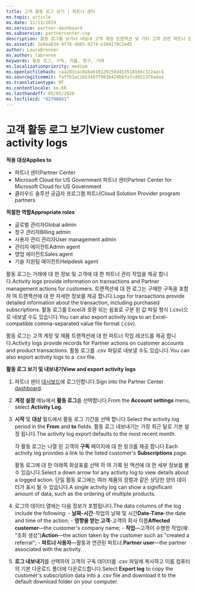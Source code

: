 ```yaml
---
title: 고객 활동 로그 보기 | 파트너 센터
ms.topic: article
ms.date: 11/13/2019
ms.service: partner-dashboard
ms.subservice: partnercenter-csp
description: 활동 로그를 보거나 내보내 고객 계정 트랜잭션 및 기타 고객 관련 파트너 관리 활동에 대 한 통찰력을 얻는 방법에 대해 알아봅니다.
ms.assetid: 2e8ea634-9f76-4005-9274-e104170c2ed5
author: LauraBrenner
ms.author: labrenne
Keywords: 활동 로그, 구독, 지불, 청구, 거래
ms.localizationpriority: medium
ms.openlocfilehash: caa203cac0aba616129158d453518166c322aac4
ms.sourcegitcommit: faf7b1ac1653497f963b428bbfafcd821378adaa
ms.translationtype: MT
ms.contentlocale: ko-KR
ms.lasthandoff: 05/05/2020
ms.locfileid: "82798661"
---
```

# <a name="view-customer-activity-logs"></a><span data-ttu-id="659e4-104">고객 활동 로그 보기</span><span class="sxs-lookup"><span data-stu-id="659e4-104">View customer activity logs</span></span>

<span data-ttu-id="659e4-105">**적용 대상**</span><span class="sxs-lookup"><span data-stu-id="659e4-105">**Applies to**</span></span>

- <span data-ttu-id="659e4-106">파트너 센터</span><span class="sxs-lookup"><span data-stu-id="659e4-106">Partner Center</span></span>
- <span data-ttu-id="659e4-107">Microsoft Cloud for US Government 파트너 센터</span><span class="sxs-lookup"><span data-stu-id="659e4-107">Partner Center for Microsoft Cloud for US Government</span></span>
- <span data-ttu-id="659e4-108">클라우드 솔루션 공급자 프로그램 파트너</span><span class="sxs-lookup"><span data-stu-id="659e4-108">Cloud Solution Provider program partners</span></span>

<span data-ttu-id="659e4-109">**적절한 역할**</span><span class="sxs-lookup"><span data-stu-id="659e4-109">**Appropriate roles**</span></span>

- <span data-ttu-id="659e4-110">글로벌 관리자</span><span class="sxs-lookup"><span data-stu-id="659e4-110">Global admin</span></span>
- <span data-ttu-id="659e4-111">청구 관리자</span><span class="sxs-lookup"><span data-stu-id="659e4-111">Billing admin</span></span>
- <span data-ttu-id="659e4-112">사용자 관리 관리자</span><span class="sxs-lookup"><span data-stu-id="659e4-112">User management admin</span></span>
- <span data-ttu-id="659e4-113">관리자 에이전트</span><span class="sxs-lookup"><span data-stu-id="659e4-113">Admin agent</span></span>
- <span data-ttu-id="659e4-114">영업 에이전트</span><span class="sxs-lookup"><span data-stu-id="659e4-114">Sales agent</span></span>
- <span data-ttu-id="659e4-115">기술 지원팀 에이전트</span><span class="sxs-lookup"><span data-stu-id="659e4-115">Helpdesk agent</span></span>

<span data-ttu-id="659e4-116">활동 로그는 거래에 대 한 정보 및 고객에 대 한 파트너 관리 작업을 제공 합니다.</span><span class="sxs-lookup"><span data-stu-id="659e4-116">Activity logs provide information on transactions and Partner management actions for customers.</span></span> <span data-ttu-id="659e4-117">트랜잭션에 대 한 로그는 구매한 구독을 포함 하 여 트랜잭션에 대 한 자세한 정보를 제공 합니다.</span><span class="sxs-lookup"><span data-stu-id="659e4-117">Logs for transactions provide detailed information about the transaction, including purchased subscriptions.</span></span> <span data-ttu-id="659e4-118">활동 로그를 Excel과 호환 되는 쉼표로 구분 된 값 파일 형식 (.csv)으로 내보낼 수도 있습니다.</span><span class="sxs-lookup"><span data-stu-id="659e4-118">You can also export activity logs to an Excel-compatible comma-separated value file format (.csv).</span></span>

<span data-ttu-id="659e4-119">활동 로그는 고객 계정 및 제품 트랜잭션에 대 한 파트너 작업 레코드를 제공 합니다.</span><span class="sxs-lookup"><span data-stu-id="659e4-119">Activity logs provide records for Partner actions on customer accounts and product transactions.</span></span> <span data-ttu-id="659e4-120">활동 로그를 .csv 파일로 내보낼 수도 있습니다.</span><span class="sxs-lookup"><span data-stu-id="659e4-120">You can also export activity logs to a .csv file.</span></span>

<span data-ttu-id="659e4-121">**활동 로그 보기 및 내보내기**</span><span class="sxs-lookup"><span data-stu-id="659e4-121">**View and export activity logs**</span></span>

1. <span data-ttu-id="659e4-122">파트너 센터 [대시보드](https://partner.microsoft.com/dashboard)에 로그인합니다.</span><span class="sxs-lookup"><span data-stu-id="659e4-122">Sign into the Partner Center [dashboard](https://partner.microsoft.com/dashboard).</span></span>

2. <span data-ttu-id="659e4-123">**계정 설정** 메뉴에서 **활동 로그**를 선택합니다.</span><span class="sxs-lookup"><span data-stu-id="659e4-123">From the **Account settings** menu, select **Activity Log**.</span></span>
2.  <span data-ttu-id="659e4-124">**시작** 및 **대상** 필드에서 활동 로그 기간을 선택 합니다.</span><span class="sxs-lookup"><span data-stu-id="659e4-124">Select the activity log period in the **From** and **to** fields.</span></span> <span data-ttu-id="659e4-125">활동 로그 내보내기는 가장 최근 달로 기본 설정 됩니다.</span><span class="sxs-lookup"><span data-stu-id="659e4-125">The activity log export defaults to the most recent month.</span></span>

    <span data-ttu-id="659e4-126">각 활동 로그는 나열 된 고객의 **구독** 페이지에 대 한 링크를 제공 합니다.</span><span class="sxs-lookup"><span data-stu-id="659e4-126">Each activity log provides a link to the listed customer's **Subscriptions** page.</span></span>

    <span data-ttu-id="659e4-127">활동 로그에 대 한 아래쪽 화살표를 선택 하 여 기록 된 액션에 대 한 세부 정보를 볼 수 있습니다.</span><span class="sxs-lookup"><span data-stu-id="659e4-127">Select a down arrow for any activity log to view details about a logged action.</span></span> <span data-ttu-id="659e4-128">단일 활동 로그에는 여러 제품의 정렬과 같은 상당한 양의 데이터가 표시 될 수 있습니다.</span><span class="sxs-lookup"><span data-stu-id="659e4-128">A single activity log can show a significant amount of data, such as the ordering of multiple products.</span></span>

3.   <span data-ttu-id="659e4-129">로그의 데이터 열에는 다음 정보가 포함됩니다.</span><span class="sxs-lookup"><span data-stu-id="659e4-129">The data columns of the log include the following:</span></span>
    -   <span data-ttu-id="659e4-130">**날짜-시간**-작업의 날짜 및 시간</span><span class="sxs-lookup"><span data-stu-id="659e4-130">**Date-Time**-the date and time of the action;</span></span>
    -   <span data-ttu-id="659e4-131">**영향을 받는 고객**-고객의 회사 이름</span><span class="sxs-lookup"><span data-stu-id="659e4-131">**Affected customer**—the customer's company name;</span></span>
    -   <span data-ttu-id="659e4-132">**작업**—고객이 수행한 작업(예: “조회 생성”)</span><span class="sxs-lookup"><span data-stu-id="659e4-132">**Action**—the action taken by the customer such as "created a referral";</span></span>
    -   <span data-ttu-id="659e4-133">**파트너 사용자**—활동과 연관된 파트너.</span><span class="sxs-lookup"><span data-stu-id="659e4-133">**Partner user**—the partner associated with the activity.</span></span>

4.  <span data-ttu-id="659e4-134">**로그 내보내기**를 선택하여 고객의 구독 데이터를 .csv 파일에 복사하고 이를 컴퓨터의 기본 다운로드 폴더에 다운로드합니다.</span><span class="sxs-lookup"><span data-stu-id="659e4-134">Select **Export log** to copy the customer's subscription data into a .csv file and download it to the default download folder on your computer.</span></span>
    
 

 



